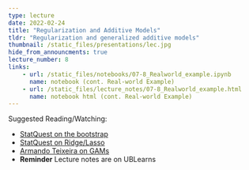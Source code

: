 ```yaml
---
type: lecture
date: 2022-02-24
title: "Regularization and Additive Models"
tldr: "Regularization and generalized additive models"
thumbnail: /static_files/presentations/lec.jpg
hide_from_announcments: true
lecture_number: 8
links: 
    - url: /static_files/notebooks/07-8_Realworld_example.ipynb
      name: notebook (cont. Real-world Example)
    - url: /static_files/lecture_notes/07-8_Realworld_example.html
      name: notebook html (cont. Real-world Example)
---
```

Suggested Reading/Watching:
- [StatQuest on the bootstrap](https://www.youtube.com/watch?v=Xz0x-8-cgaQ)
- [StatQuest on Ridge/Lasso](https://www.youtube.com/watch?v=Xm2C_gTAl8c)
- [Armando Teixeira on GAMs](https://www.youtube.com/watch?v=790G152GYz4&ab_channel=ArmandoTeixeira-Pinto)
- **Reminder** Lecture notes are on UBLearns